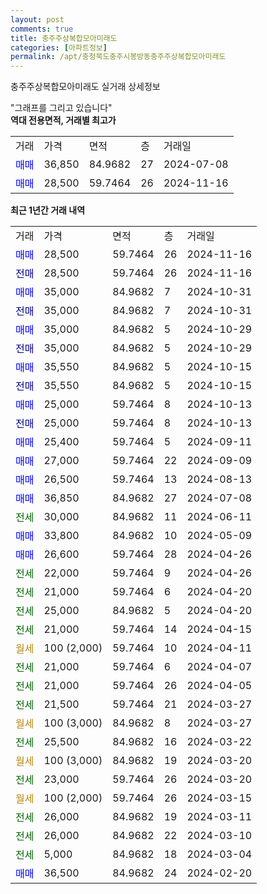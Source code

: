 ```yaml
---
layout: post
comments: true
title: 충주주상복합모아미래도
categories: [아파트정보]
permalink: /apt/충청북도충주시봉방동충주주상복합모아미래도
---
```


충주주상복합모아미래도 실거래 상세정보

<script type="text/javascript">
  google.charts.load('current', {'packages':['line', 'corechart']});
  google.charts.setOnLoadCallback(drawChart);

  function drawChart() {
    var data = new google.visualization.DataTable();
    data.addColumn('date', '거래일');
    data.addColumn('number', "매매");
    data.addColumn('number', "전세");
    data.addColumn('number', "전매");

    data.addRows([[new Date(Date.parse("2024-11-16")), 28500, null, null], [new Date(Date.parse("2024-11-16")), null, null, 28500], [new Date(Date.parse("2024-10-31")), 35000, null, null], [new Date(Date.parse("2024-10-31")), null, null, 35000], [new Date(Date.parse("2024-10-29")), 35000, null, null], [new Date(Date.parse("2024-10-29")), null, null, 35000], [new Date(Date.parse("2024-10-15")), 35550, null, null], [new Date(Date.parse("2024-10-15")), null, null, 35550], [new Date(Date.parse("2024-10-13")), 25000, null, null], [new Date(Date.parse("2024-10-13")), null, null, 25000], [new Date(Date.parse("2024-09-11")), 25400, null, null], [new Date(Date.parse("2024-09-09")), 27000, null, null], [new Date(Date.parse("2024-08-13")), 26500, null, null], [new Date(Date.parse("2024-07-08")), 36850, null, null], [new Date(Date.parse("2024-06-11")), null, 30000, null], [new Date(Date.parse("2024-05-09")), 33800, null, null], [new Date(Date.parse("2024-04-26")), 26600, null, null], [new Date(Date.parse("2024-04-26")), null, 22000, null], [new Date(Date.parse("2024-04-20")), null, 21000, null], [new Date(Date.parse("2024-04-20")), null, 25000, null], [new Date(Date.parse("2024-04-15")), null, 21000, null], [new Date(Date.parse("2024-04-11")), null, null, null], [new Date(Date.parse("2024-04-07")), null, 21000, null], [new Date(Date.parse("2024-04-05")), null, 21000, null], [new Date(Date.parse("2024-03-27")), null, 21500, null], [new Date(Date.parse("2024-03-27")), null, null, null], [new Date(Date.parse("2024-03-22")), null, 25500, null], [new Date(Date.parse("2024-03-20")), null, null, null], [new Date(Date.parse("2024-03-20")), null, 23000, null], [new Date(Date.parse("2024-03-15")), null, null, null], [new Date(Date.parse("2024-03-11")), null, 26000, null], [new Date(Date.parse("2024-03-10")), null, 26000, null], [new Date(Date.parse("2024-03-04")), null, 5000, null], [new Date(Date.parse("2024-02-20")), 36500, null, null]]);

    var options = {
      hAxis: {
        format: 'yyyy/MM/dd'
      },    
      lineWidth: 0,
      pointsVisible: true,    
      title: '최근 1년간 유형별 실거래가 분포',
      legend: { position: 'bottom' }
    };

    var formatter = new google.visualization.NumberFormat({pattern:'###,###'} );
    formatter.format(data, 1);
    formatter.format(data, 2);
    
    setTimeout(function() {
        var chart = new google.visualization.LineChart(document.getElementById('columnchart_material'));
        chart.draw(data, (options));
        document.getElementById('loading').style.display = 'none';
    }, 200);
  }
</script>


<div id="loading" style="z-index:20; display: block; margin-left: 0px">"그래프를 그리고 있습니다"</div>
<div id="columnchart_material" style="width: 95%; margin-left: 0px; display: block"></div>
<!-- contents start -->
<b>역대 전용면적, 거래별 최고가</b>
<table class="sortable">
    <tr>
      <td>거래</td>
      <td>가격</td>
      <td>면적</td>
      <td>층</td>
      <td>거래일</td>
    </tr>
        <tr>
          <td><a style="color: blue">매매</a></td>
          <td>36,850</td>
          <td>84.9682</td>
          <td>27</td>
          <td>2024-07-08</td>
        </tr>            <tr>
          <td><a style="color: blue">매매</a></td>
          <td>28,500</td>
          <td>59.7464</td>
          <td>26</td>
          <td>2024-11-16</td>
        </tr>        
    
    
</table>

<b>최근 1년간 거래 내역</b>

<table class="sortable">
    <tr>
      <td>거래</td>
      <td>가격</td>
      <td>면적</td>
      <td>층</td>
      <td>거래일</td>
    </tr>
    <tr>
      <td><a style="color: blue">매매</a></td>
      <td>28,500</td>
      <td>59.7464</td>
      <td>26</td>
      <td>2024-11-16</td>
    </tr>          <tr>
      <td><a style="color: darkblue">전매</a></td>
      <td>28,500</td>
      <td>59.7464</td>
      <td>26</td>
      <td>2024-11-16</td>
    </tr>          <tr>
      <td><a style="color: blue">매매</a></td>
      <td>35,000</td>
      <td>84.9682</td>
      <td>7</td>
      <td>2024-10-31</td>
    </tr>          <tr>
      <td><a style="color: darkblue">전매</a></td>
      <td>35,000</td>
      <td>84.9682</td>
      <td>7</td>
      <td>2024-10-31</td>
    </tr>          <tr>
      <td><a style="color: blue">매매</a></td>
      <td>35,000</td>
      <td>84.9682</td>
      <td>5</td>
      <td>2024-10-29</td>
    </tr>          <tr>
      <td><a style="color: darkblue">전매</a></td>
      <td>35,000</td>
      <td>84.9682</td>
      <td>5</td>
      <td>2024-10-29</td>
    </tr>          <tr>
      <td><a style="color: blue">매매</a></td>
      <td>35,550</td>
      <td>84.9682</td>
      <td>5</td>
      <td>2024-10-15</td>
    </tr>          <tr>
      <td><a style="color: darkblue">전매</a></td>
      <td>35,550</td>
      <td>84.9682</td>
      <td>5</td>
      <td>2024-10-15</td>
    </tr>          <tr>
      <td><a style="color: blue">매매</a></td>
      <td>25,000</td>
      <td>59.7464</td>
      <td>8</td>
      <td>2024-10-13</td>
    </tr>          <tr>
      <td><a style="color: darkblue">전매</a></td>
      <td>25,000</td>
      <td>59.7464</td>
      <td>8</td>
      <td>2024-10-13</td>
    </tr>          <tr>
      <td><a style="color: blue">매매</a></td>
      <td>25,400</td>
      <td>59.7464</td>
      <td>5</td>
      <td>2024-09-11</td>
    </tr>          <tr>
      <td><a style="color: blue">매매</a></td>
      <td>27,000</td>
      <td>59.7464</td>
      <td>22</td>
      <td>2024-09-09</td>
    </tr>          <tr>
      <td><a style="color: blue">매매</a></td>
      <td>26,500</td>
      <td>59.7464</td>
      <td>13</td>
      <td>2024-08-13</td>
    </tr>          <tr>
      <td><a style="color: blue">매매</a></td>
      <td>36,850</td>
      <td>84.9682</td>
      <td>27</td>
      <td>2024-07-08</td>
    </tr>          <tr>
      <td><a style="color: darkgreen">전세</a></td>
      <td>30,000</td>
      <td>84.9682</td>
      <td>11</td>
      <td>2024-06-11</td>
    </tr>          <tr>
      <td><a style="color: blue">매매</a></td>
      <td>33,800</td>
      <td>84.9682</td>
      <td>10</td>
      <td>2024-05-09</td>
    </tr>          <tr>
      <td><a style="color: blue">매매</a></td>
      <td>26,600</td>
      <td>59.7464</td>
      <td>28</td>
      <td>2024-04-26</td>
    </tr>          <tr>
      <td><a style="color: darkgreen">전세</a></td>
      <td>22,000</td>
      <td>59.7464</td>
      <td>9</td>
      <td>2024-04-26</td>
    </tr>          <tr>
      <td><a style="color: darkgreen">전세</a></td>
      <td>21,000</td>
      <td>59.7464</td>
      <td>6</td>
      <td>2024-04-20</td>
    </tr>          <tr>
      <td><a style="color: darkgreen">전세</a></td>
      <td>25,000</td>
      <td>84.9682</td>
      <td>5</td>
      <td>2024-04-20</td>
    </tr>          <tr>
      <td><a style="color: darkgreen">전세</a></td>
      <td>21,000</td>
      <td>59.7464</td>
      <td>14</td>
      <td>2024-04-15</td>
    </tr>          <tr>
      <td><a style="color: darkgoldenrod">월세</a></td>
      <td>100 (2,000)</td>
      <td>59.7464</td>
      <td>10</td>
      <td>2024-04-11</td>
    </tr>          <tr>
      <td><a style="color: darkgreen">전세</a></td>
      <td>21,000</td>
      <td>59.7464</td>
      <td>6</td>
      <td>2024-04-07</td>
    </tr>          <tr>
      <td><a style="color: darkgreen">전세</a></td>
      <td>21,000</td>
      <td>59.7464</td>
      <td>26</td>
      <td>2024-04-05</td>
    </tr>          <tr>
      <td><a style="color: darkgreen">전세</a></td>
      <td>21,500</td>
      <td>59.7464</td>
      <td>21</td>
      <td>2024-03-27</td>
    </tr>          <tr>
      <td><a style="color: darkgoldenrod">월세</a></td>
      <td>100 (3,000)</td>
      <td>84.9682</td>
      <td>8</td>
      <td>2024-03-27</td>
    </tr>          <tr>
      <td><a style="color: darkgreen">전세</a></td>
      <td>25,500</td>
      <td>84.9682</td>
      <td>16</td>
      <td>2024-03-22</td>
    </tr>          <tr>
      <td><a style="color: darkgoldenrod">월세</a></td>
      <td>100 (3,000)</td>
      <td>84.9682</td>
      <td>19</td>
      <td>2024-03-20</td>
    </tr>          <tr>
      <td><a style="color: darkgreen">전세</a></td>
      <td>23,000</td>
      <td>59.7464</td>
      <td>26</td>
      <td>2024-03-20</td>
    </tr>          <tr>
      <td><a style="color: darkgoldenrod">월세</a></td>
      <td>100 (2,000)</td>
      <td>59.7464</td>
      <td>26</td>
      <td>2024-03-15</td>
    </tr>          <tr>
      <td><a style="color: darkgreen">전세</a></td>
      <td>26,000</td>
      <td>84.9682</td>
      <td>19</td>
      <td>2024-03-11</td>
    </tr>          <tr>
      <td><a style="color: darkgreen">전세</a></td>
      <td>26,000</td>
      <td>84.9682</td>
      <td>22</td>
      <td>2024-03-10</td>
    </tr>          <tr>
      <td><a style="color: darkgreen">전세</a></td>
      <td>5,000</td>
      <td>84.9682</td>
      <td>18</td>
      <td>2024-03-04</td>
    </tr>          <tr>
      <td><a style="color: blue">매매</a></td>
      <td>36,500</td>
      <td>84.9682</td>
      <td>24</td>
      <td>2024-02-20</td>
    </tr>      </table>
<!-- contents end -->    

